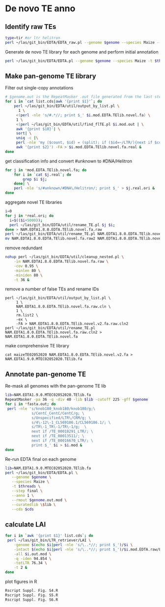 #  De novo TE anno

## Identify raw TEs

```bash
type=tir #or ltr helitron
perl ~/las/git_bin/EDTA/EDTA_raw.pl --genome $genome --species Maize --type $type -t $threads
```
Generate de novo TE library for each genome and perform initial annotation

```bash
perl ~/las/git_bin/EDTA/EDTA.pl --genome $genome --species Maize -t $threads --cds $cds --curatedlib maizeTE02052020 --anno 1
```


## Make pan-genome TE library

Filter out single-copy annotations

```bash
# $genome.out is the RepeatMasker .out file generated from the last step, located in $genome.mod.EDTA.anno/
for i in `cat list.cds|awk '{print $1}'`; do
    perl ~/las/git_bin/EDTA/util/output_by_list.pl \
      1 \
     <(perl -nle 's/#.*//; print $_' $i.mod.EDTA.TElib.novel.fa) \
     1 \
     <(perl ~/las/git_bin/EDTA/util/find_flTE.pl $i.mod.out | \
     awk '{print $10}'| \
     sort| \
     uniq -c |\
     perl -nle 'my ($count, $id) = (split); if ($id=~/LTR/){next if $count<=2} else {next if $count ==1} print $_' |\
     awk '{print $2}') -FA > $i.mod.EDTA.TElib.novel.fa.real &
done
```

get classification info and convert #unknown to #DNA/Helitron

```bash
for j in *mod.EDTA.TElib.novel.fa; do 
    for i in `cat $j.real`; do 
        grep $i $j; 
    done| \
    perl -nle 's/#unknown/#DNA\/Helitron/; print $_' > $j.real.ori & 
done
```

aggregate novel TE libraries

```bash
i=0
for j in *real.ori; do
  i=$(($i+5000));
  perl ~/las/git_bin/EDTA/util/rename_TE.pl $j $i;
done > NAM.EDTA1.8.0.EDTA.TElib.novel.fa.raw
perl ~/las/git_bin/EDTA/util/rename_TE.pl NAM.EDTA1.8.0.EDTA.TElib.novel.fa.raw > NAM.EDTA1.8.0.EDTA.TElib.novel.fa.raw2
mv NAM.EDTA1.8.0.EDTA.TElib.novel.fa.raw2 NAM.EDTA1.8.0.EDTA.TElib.novel.fa.raw
```

remove redundant

```bash
nohup perl ~/las/git_bin/EDTA/util/cleanup_nested.pl \
    -in NAM.EDTA1.8.0.EDTA.TElib.novel.fa.raw \
    -cov 0.95 \
    -minlen 80 \
    -miniden 80 \
    -t 36 &
```
remove a number of false TEs and rename IDs

```
perl ~/las/git_bin/EDTA/util/output_by_list.pl \
     1 \
     NAM.EDTA1.8.0.EDTA.TElib.novel.fa.raw.cln \
     1 \
     rm.list2 \
     -ex \
     -FA > NAM.EDTA1.8.0.EDTA.TElib.novel.v2.fa.raw.cln2
perl ~/las/git_bin/EDTA/util/rename_TE.pl NAM.EDTA1.8.0.EDTA.TElib.novel.fa.raw.cln2 > NAM.EDTA1.8.0.EDTA.TElib.novel.fa
```
make comprehensive TE library

```
cat maizeTE02052020 NAM.EDTA1.8.0.EDTA.TElib.novel.v2.fa > NAM.EDTA1.9.0.MTEC02052020.TElib.fa
```


## Annotate pan-genome TE

Re-mask all genomes with the pan-genome TE lib

```bash
lib=NAM.EDTA1.9.0.MTEC02052020.TElib.fa
RepeatMasker -pa 36 -q -div 40 -lib $lib -cutoff 225 -gff $genome
for i in *fasta.out; do
 perl -nle 's/knob180_knob180/knob180/g;\
            s/CentC_CentC/CentC/g; \
            s/Unspecified/LTR\/CRM/g; \
            s/4\-12\-1_CL569186.1/CL569186.1/; \
            s/TR\-1_TR\-1/TR\-1/g;  \
            next if /TE_00018291_LTR/; \
            next if /TE_00013511/; \
            next if /TE_00016670_LTR/; \
            print $_' $i > $i.mod &
done
```

Re-run EDTA final on each genome

```bash
lib=NAM.EDTA1.9.0.MTEC02052020.TElib.fa
perl ~/las/git_bin/EDTA/EDTA.pl \
   --genome $genome \
   --species Maize \
   -t $threads \
   --step final \
   --anno 1 \
   --rmout $genome.out.mod \
   --curatedlib \$lib \
   --cds $cds
```


## calculate LAI

```bash
for i in `awk '{print $1}' list.cds`; do
 perl ~/las/git_bin/LTR_retriever/LAI \
    -genome $(echo $i|perl -nle 's/\..*//; print $_')/$i \
    -intact $(echo $i|perl -nle 's/\..*//; print $_')/$i.mod.EDTA.raw/LTR/$i.mod.pass.list \
    -all $i.out.mod \
    -q -iden 94.854 \
    -totLTR 76.34 \
    -t 2 &
done
```

plot figures in R
```bash
Rscript Suppl. Fig. S4.R
Rscript Suppl. Fig. S5.R
Rscript Suppl. Fig. S6.R
```
